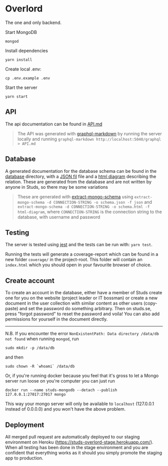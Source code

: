# Overlord

The one and only backend.

Start MongoDB

`mongod`

Install dependencies

`yarn install`

Create local .env:

`cp .env.example .env`

Start the server

`yarn start`

## API
The api documentation can be found in [API.md](API.md)

> The API was generated with [graphql-markdown](https://github.com/exogen/graphql-markdown) by running the server locally and running `graphql-markdown http://localhost:5040/graphql > API.md`

## Database
A generated documentation for the database schema can be found in the [database](database) directory, with a [JSON fil](database/schema.json) file and a [html diagram](database/schema.html) describing the relation. These are generated from the database and are not written by anyone in Studs, so there may be some variations

> These are generated with [extract-mongo-schema](https://www.npmjs.com/package/extract-mongo-schema) using `extract-mongo-schema -d CONNECTION-STRING -o schema.json -f json` and `extract-mongo-schema -d CONNECTION-STRING -o schema.html -f html-diagram`, where `CONNECTION-STRING` is the connection string to the database, with username and password 

## Testing
The server is tested using [jest](https://jestjs.io/) and the tests can be run with: `yarn test`.

Running the tests will generate a coverage-report which can be found in a new folder `coverage/` in the project-root. This folder will contain an `index.html` which you should open in your favourite browser of choice.

## Create account

To create an account in the database, either have a member of Studs create one for you on the website (project leader or IT bossman) or create a new document in the user collection with similar content as other users (copy-paste) and set the password do something arbitrary. Then on studs.se, press "forgot password" to reset the password and voíla! You can also add permissions for yourself in the document directly.

---

N.B. If you encounter the error `NonExistentPath: Data directory /data/db not found` when running `mongod`, run

`sudo mkdir -p /data/db`

and then

``sudo chown -R `whoami` /data/db``

Or, if you're running docker because you feel that it's gross to let a Mongo
server run loose on you're computer you can just run

```
docker run --name studs-mongodb --detach --publish 127.0.0.1:27017:27017 mongo
```

This way your mongo server will only be available to `localhost` (127.0.0.1
instead of 0.0.0.0) and you won't have the above problem.

## Deployment
All merged pull request are automatically deployed to our staging environment
on Heroku (https://studs-overlord-stage.herokuapp.com/). When all testing has
been done in the stage environment and you are confident that everything works
as it should you simply promote the staging app to production.
